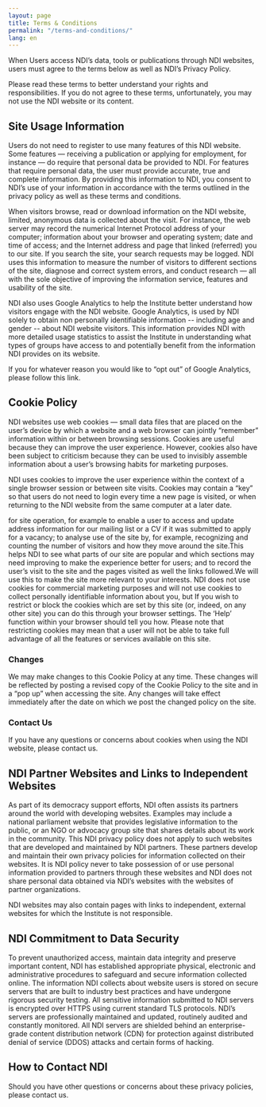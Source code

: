 ```yaml
---
layout: page
title: Terms & Conditions
permalink: "/terms-and-conditions/"
lang: en
---
```


When Users access NDI’s data, tools or publications through NDI websites, users must agree to the terms below as well as NDI’s Privacy Policy.

Please read these terms to better understand your rights and responsibilities. If you do not agree to these terms, unfortunately, you may not use the NDI website or its content.

## Site Usage Information

Users do not need to register to use many features of this NDI website. Some features — receiving a publication or applying for employment, for instance — do require that personal data be provided to NDI. For features that require personal data, the user must provide accurate, true and complete information. By providing this information to NDI, you consent to NDI’s use of your information in accordance with the terms outlined in the privacy policy as well as these terms and conditions.

When visitors browse, read or download information on the NDI website, limited, anonymous data is collected about the visit. For instance, the web server may record the numerical Internet Protocol address of your computer; information about your browser and operating system; date and time of access; and the Internet address and page that linked (referred) you to our site. If you search the site, your search requests may be logged. NDI uses this information to measure the number of visitors to different sections of the site, diagnose and correct system errors, and conduct research — all with the sole objective of improving the information service, features and usability of the site.

NDI also uses Google Analytics to help the Institute better understand how visitors engage with the NDI website. Google Analytics, is used by NDI solely to obtain non personally identifiable information -- including age and gender -- about NDI website visitors. This information provides NDI with more detailed usage statistics to assist the Institute in understanding what types of groups have access to and potentially benefit from the information NDI provides on its website.

If you for whatever reason you would like to “opt out” of Google Analytics, please follow this link.

## Cookie Policy

NDI websites use web cookies — small data files that are placed on the user’s device by which a website and a web browser can jointly “remember” information within or between browsing sessions. Cookies are useful because they can improve the user experience. However, cookies also have been subject to criticism because they can be used to invisibly assemble information about a user’s browsing habits for marketing purposes.

NDI uses cookies to improve the user experience within the context of a single browser session or between site visits. Cookies may contain a “key” so that users do not need to login every time a new page is visited, or when returning to the NDI website from the same computer at a later date.

for site operation, for example to enable a user to access and update address information for our mailing list or a CV if it was submitted to apply for a vacancy;
to analyse use of the site by, for example, recognizing and counting the number of visitors and how they move around the site.This helps NDI to see what parts of our site are popular and which sections may need improving to make the experience better for users; and
to record the user’s visit to the site and the pages visited as well the links followed.We will use this to make the site more relevant to your interests.
NDI does not use cookies for commercial marketing purposes and will not use cookies to collect personally identifiable information about you, but If you wish to restrict or block the cookies which are set by this site (or, indeed, on any other site) you can do this through your browser settings. The ‘Help’ function within your browser should tell you how. Please note that restricting cookies may mean that a user will not be able to take full advantage of all the features or services available on this site.

### Changes

We may make changes to this Cookie Policy at any time. These changes will be reflected by posting a revised copy of the Cookie Policy to the site and in a “pop up” when accessing the site. Any changes will take effect immediately after the date on which we post the changed policy on the site.

### Contact Us

If you have any questions or concerns about cookies when using the NDI website, please contact us.

## NDI Partner Websites and Links to Independent Websites

As part of its democracy support efforts, NDI often assists its partners around the world with developing websites. Examples may include a national parliament website that provides legislative information to the public, or an NGO or advocacy group site that shares details about its work in the community. This NDI privacy policy does not apply to such websites that are developed and maintained by NDI partners. These partners develop and maintain their own privacy policies for information collected on their websites. It is NDI policy never to take possession of or use personal information provided to partners through these websites and NDI does not share personal data obtained via NDI’s websites with the websites of partner organizations.

NDI websites may also contain pages with links to independent, external websites for which the Institute is not responsible.

## NDI Commitment to Data Security

To prevent unauthorized access, maintain data integrity and preserve important content, NDI has established appropriate physical, electronic and administrative procedures to safeguard and secure information collected online. The information NDI collects about website users is stored on secure servers that are built to industry best practices and have undergone rigorous security testing. All sensitive information submitted to NDI servers is encrypted over HTTPS using current standard TLS protocols. NDI’s servers are professionally maintained and updated, routinely audited and constantly monitored. All NDI servers are shielded behind an enterprise-grade content distribution network (CDN) for protection against distributed denial of service (DDOS) attacks and certain forms of hacking.

## How to Contact NDI

Should you have other questions or concerns about these privacy policies, please contact us.
